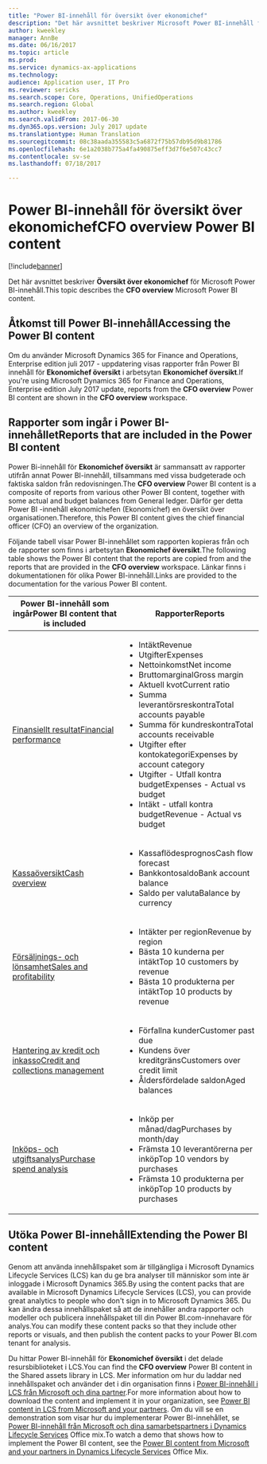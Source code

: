 ```yaml
---
title: "Power BI-innehåll för översikt över ekonomichef"
description: "Det här avsnittet beskriver Microsoft Power BI-innehåll för översikt över ekonomichef"
author: kweekley
manager: AnnBe
ms.date: 06/16/2017
ms.topic: article
ms.prod: 
ms.service: dynamics-ax-applications
ms.technology: 
audience: Application user, IT Pro
ms.reviewer: sericks
ms.search.scope: Core, Operations, UnifiedOperations
ms.search.region: Global
ms.author: kweekley
ms.search.validFrom: 2017-06-30
ms.dyn365.ops.version: July 2017 update
ms.translationtype: Human Translation
ms.sourcegitcommit: 08c38aada355583c5a6872f75b57db95d9b81786
ms.openlocfilehash: 6e1a2038b775a4fa490875eff3d7f6e507c43cc7
ms.contentlocale: sv-se
ms.lasthandoff: 07/18/2017

---
```


# <a name="cfo-overview-power-bi-content"></a><span data-ttu-id="77bd6-103">Power BI-innehåll för översikt över ekonomichef</span><span class="sxs-lookup"><span data-stu-id="77bd6-103">CFO overview Power BI content</span></span>

[!include[banner](../includes/banner.md)]


<span data-ttu-id="77bd6-104">Det här avsnittet beskriver **Översikt över ekonomichef** för Microsoft Power BI-innehåll.</span><span class="sxs-lookup"><span data-stu-id="77bd6-104">This topic describes the **CFO overview** Microsoft Power BI content.</span></span> 

## <a name="accessing-the-power-bi-content"></a><span data-ttu-id="77bd6-105">Åtkomst till Power BI-innehåll</span><span class="sxs-lookup"><span data-stu-id="77bd6-105">Accessing the Power BI content</span></span>

<span data-ttu-id="77bd6-106">Om du använder Microsoft Dynamics 365 for Finance and Operations, Enterprise edition juli 2017 - uppdatering visas rapporter från Power BI innehåll för **Ekonomichef översikt** i arbetsytan **Ekonomichef översikt**.</span><span class="sxs-lookup"><span data-stu-id="77bd6-106">If you're using Microsoft Dynamics 365 for Finance and Operations, Enterprise edition July 2017 update, reports from the **CFO overview** Power BI content are shown in the **CFO overview** workspace.</span></span>

## <a name="reports-that-are-included-in-the-power-bi-content"></a><span data-ttu-id="77bd6-107">Rapporter som ingår i Power BI-innehållet</span><span class="sxs-lookup"><span data-stu-id="77bd6-107">Reports that are included in the Power BI content</span></span>
<span data-ttu-id="77bd6-108">Power Bi-innehåll för **Ekonomichef översikt** är sammansatt av rapporter utifrån annat Power BI-innehåll, tillsammans med vissa budgeterade och faktiska saldon från redovisningen.</span><span class="sxs-lookup"><span data-stu-id="77bd6-108">The **CFO overview** Power BI content is a composite of reports from various other Power BI content, together with some actual and budget balances from General ledger.</span></span> <span data-ttu-id="77bd6-109">Därför ger detta Power BI -innehåll ekonomichefen (Ekonomichef) en översikt över organisationen.</span><span class="sxs-lookup"><span data-stu-id="77bd6-109">Therefore, this Power BI content gives the chief financial officer (CFO) an overview of the organization.</span></span>

<span data-ttu-id="77bd6-110">Följande tabell visar Power BI-innehållet som rapporten kopieras från och de rapporter som finns i arbetsytan **Ekonomichef översikt**.</span><span class="sxs-lookup"><span data-stu-id="77bd6-110">The following table shows the Power BI content that the reports are copied from and the reports that are provided in the **CFO overview** workspace.</span></span> <span data-ttu-id="77bd6-111">Länkar finns i dokumentationen för olika Power BI-innehåll.</span><span class="sxs-lookup"><span data-stu-id="77bd6-111">Links are provided to the documentation for the various Power BI content.</span></span>

| <span data-ttu-id="77bd6-112">Power BI-innehåll som ingår</span><span class="sxs-lookup"><span data-stu-id="77bd6-112">Power BI content that is included</span></span>     | <span data-ttu-id="77bd6-113">Rapporter</span><span class="sxs-lookup"><span data-stu-id="77bd6-113">Reports</span></span> |
|---------------------------------------|---------|
| [<span data-ttu-id="77bd6-114">Finansiellt resultat</span><span class="sxs-lookup"><span data-stu-id="77bd6-114">Financial performance</span></span>](financial-performance-power-bi-content-pack.md) | <ul><li><span data-ttu-id="77bd6-115">Intäkt</span><span class="sxs-lookup"><span data-stu-id="77bd6-115">Revenue</span></span></li><li><span data-ttu-id="77bd6-116">Utgifter</span><span class="sxs-lookup"><span data-stu-id="77bd6-116">Expenses</span></span></li><li><span data-ttu-id="77bd6-117">Nettoinkomst</span><span class="sxs-lookup"><span data-stu-id="77bd6-117">Net income</span></span></li><li><span data-ttu-id="77bd6-118">Bruttomarginal</span><span class="sxs-lookup"><span data-stu-id="77bd6-118">Gross margin</span></span></li><li><span data-ttu-id="77bd6-119">Aktuell kvot</span><span class="sxs-lookup"><span data-stu-id="77bd6-119">Current ratio</span></span></li><li><span data-ttu-id="77bd6-120">Summa leverantörsreskontra</span><span class="sxs-lookup"><span data-stu-id="77bd6-120">Total accounts payable</span></span></li><li><span data-ttu-id="77bd6-121">Summa för kundreskontra</span><span class="sxs-lookup"><span data-stu-id="77bd6-121">Total accounts receivable</span></span></li><li><span data-ttu-id="77bd6-122">Utgifter efter kontokategori</span><span class="sxs-lookup"><span data-stu-id="77bd6-122">Expenses by account category</span></span></li><li><span data-ttu-id="77bd6-123">Utgifter - Utfall kontra budget</span><span class="sxs-lookup"><span data-stu-id="77bd6-123">Expenses - Actual vs budget</span></span></li><li><span data-ttu-id="77bd6-124">Intäkt - utfall kontra budget</span><span class="sxs-lookup"><span data-stu-id="77bd6-124">Revenue - Actual vs budget</span></span></li></ul> |
| [<span data-ttu-id="77bd6-125">Kassaöversikt</span><span class="sxs-lookup"><span data-stu-id="77bd6-125">Cash overview</span></span>](/dynamics365/unified-operations/financials/cash-bank-management/Cash-Overview-Power-BI-content) | <ul><li><span data-ttu-id="77bd6-126">Kassaflödesprognos</span><span class="sxs-lookup"><span data-stu-id="77bd6-126">Cash flow forecast</span></span></li><li><span data-ttu-id="77bd6-127">Bankkontosaldo</span><span class="sxs-lookup"><span data-stu-id="77bd6-127">Bank account balance</span></span></li><li><span data-ttu-id="77bd6-128">Saldo per valuta</span><span class="sxs-lookup"><span data-stu-id="77bd6-128">Balance by currency</span></span></li></ul> |
| [<span data-ttu-id="77bd6-129">Försäljnings- och lönsamhet</span><span class="sxs-lookup"><span data-stu-id="77bd6-129">Sales and profitability</span></span>](sales-profitability-performance-content-pack.md) | <ul><li><span data-ttu-id="77bd6-130">Intäkter per region</span><span class="sxs-lookup"><span data-stu-id="77bd6-130">Revenue by region</span></span></li><li><span data-ttu-id="77bd6-131">Bästa 10 kunderna per intäkt</span><span class="sxs-lookup"><span data-stu-id="77bd6-131">Top 10 customers by revenue</span></span></li><li><span data-ttu-id="77bd6-132">Bästa 10 produkterna per intäkt</span><span class="sxs-lookup"><span data-stu-id="77bd6-132">Top 10 products by revenue</span></span></li></ul> |
| [<span data-ttu-id="77bd6-133">Hantering av kredit och inkasso</span><span class="sxs-lookup"><span data-stu-id="77bd6-133">Credit and collections management</span></span>](/dynamics365/unified-operations/financials/accounts-receivable/credit-collections-power-bi) | <ul><li><span data-ttu-id="77bd6-134">Förfallna kunder</span><span class="sxs-lookup"><span data-stu-id="77bd6-134">Customer past due</span></span></li><li><span data-ttu-id="77bd6-135">Kundens över kreditgräns</span><span class="sxs-lookup"><span data-stu-id="77bd6-135">Customers over credit limit</span></span></li><li><span data-ttu-id="77bd6-136">Åldersfördelade saldon</span><span class="sxs-lookup"><span data-stu-id="77bd6-136">Aged balances</span></span></li></ul> |
| [<span data-ttu-id="77bd6-137">Inköps- och utgiftsanalys</span><span class="sxs-lookup"><span data-stu-id="77bd6-137">Purchase spend analysis</span></span>](/dynamics365/unified-operations/financials/accounts-receivable/credit-collections-power-bi) | <ul><li><span data-ttu-id="77bd6-138">Inköp per månad/dag</span><span class="sxs-lookup"><span data-stu-id="77bd6-138">Purchases by month/day</span></span></li><li><span data-ttu-id="77bd6-139">Främsta 10 leverantörerna per inköp</span><span class="sxs-lookup"><span data-stu-id="77bd6-139">Top 10 vendors by purchases</span></span></li><li><span data-ttu-id="77bd6-140">Främsta 10 produkterna per inköp</span><span class="sxs-lookup"><span data-stu-id="77bd6-140">Top 10 products by purchases</span></span></li></ul> |

## <a name="extending-the-power-bi-content"></a><span data-ttu-id="77bd6-141">Utöka Power BI-innehåll</span><span class="sxs-lookup"><span data-stu-id="77bd6-141">Extending the Power BI content</span></span>
<span data-ttu-id="77bd6-142">Genom att använda innehållspaket som är tillgängliga i Microsoft Dynamics Lifecycle Services (LCS) kan du ge bra analyser till människor som inte är inloggade i Microsoft Dynamics 365.</span><span class="sxs-lookup"><span data-stu-id="77bd6-142">By using the content packs that are available in Microsoft Dynamics Lifecycle Services (LCS), you can provide great analytics to people who don't sign in to Microsoft Dynamics 365.</span></span> <span data-ttu-id="77bd6-143">Du kan ändra dessa innehållspaket så att de innehåller andra rapporter och modeller och publicera innehållspaket till din Power BI.com-innehavare för analys.</span><span class="sxs-lookup"><span data-stu-id="77bd6-143">You can modify these content packs so that they include other reports or visuals, and then publish the content packs to your Power BI.com tenant for analysis.</span></span>

<span data-ttu-id="77bd6-144">Du hittar Power BI-innehåll för **Ekonomichef översikt** i det delade resursbiblioteket i LCS.</span><span class="sxs-lookup"><span data-stu-id="77bd6-144">You can find the **CFO overview** Power BI content in the Shared assets library in LCS.</span></span> <span data-ttu-id="77bd6-145">Mer information om hur du laddar ned innehållspaket och använder det i din organisation finns i [Power BI-innehåll i LCS från Microsoft och dina partner](/dynamics365/unified-operations/dev-itpro/analytics/power-bi-content-microsoft-partners).</span><span class="sxs-lookup"><span data-stu-id="77bd6-145">For more information about how to download the content and implement it in your organization, see [Power BI content in LCS from Microsoft and your partners](/dynamics365/unified-operations/dev-itpro/analytics/power-bi-content-microsoft-partners).</span></span> <span data-ttu-id="77bd6-146">Om du vill se en demonstration som visar hur du implementerar Power BI-innehållet, se [Power BI-innehåll från Microsoft och dina samarbetspartners i Dynamics Lifecycle Services](https://mix.office.com/watch/9puyb1b2xs1w) Office mix.</span><span class="sxs-lookup"><span data-stu-id="77bd6-146">To watch a demo that shows how to implement the Power BI content, see the [Power BI content from Microsoft and your partners in Dynamics Lifecycle Services](https://mix.office.com/watch/9puyb1b2xs1w) Office Mix.</span></span>


